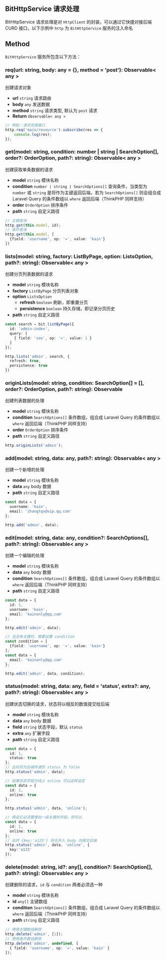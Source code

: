 ## BitHttpService 请求处理

BitHttpService 请求处理是对 `HttpClient` 的封装，可以通过它快捷对接后端 CURD 接口，以下示例中 `http` 为 `BitHttpService` 服务的注入命名

## Method

`BitHttpService` 服务所包含以下方法：

### req(url: string, body: any = {}, method = 'post'): Observable< any >

创建请求对象

- **url** `string` 请求路由
- **body** `any` 发送数据
- **method** `string` 请求类型, 默认为 `post` 请求
- **Return**  `Observable< any >`

```typescript
// 例如：请求资源接口
http.req('main/resource').subscribe(res => {
    console.log(res);
});
```

### get(model: string, condition: number | string | SearchOption[], order?: OrderOption, path?: string): Observable< any >

创建获取单条数据的请求

- **model** `string` 模块名称
- **condition** `number | string | SearchOptions[]` 查询条件，当类型为 `number` 或 `string` 是将作为主键返回后端，若为 `SearchOptions[]` 则会组合成 Laravel Query 的条件数组以 `where` 返回后端（ThinkPHP 同样支持）
- **order** `OrderOption` 排序条件
- **path** `string` 自定义路径

```typescript
// 主键查询
http.get(this.model, id);
// 条件查询
http.get(this.model, [
  {field: 'username', op: '=', value: 'kain'}
])
```

### lists(model: string, factory: ListByPage, option: ListsOption, path?: string): Observable< any >

创建分页列表数据的请求

- **model** `string` 模块名称
- **factory** `ListByPage` 分页列表对象
- **option** `ListsOption`
  - **refresh** `boolean` 刷新，即重置分页
  - **persistence** `boolean` 持久存储，即记录分页历史
- **path** `string` 自定义路径

```typescript
const search = bit.listByPage({
  id: 'admin-index',
  query: [
    { field: 'sex', op: '=', value: 1 }
  ]
});

http.lists('admin', search, {
  refresh: true,
  persistence: true
})
```

### originLists(model: string, condition: SearchOption[] = [], order?: OrderOption, path?: string): Observable<any>

创建列表数据的处理

- **model** `string` 模块名称
- **condition** `SearchOptions[]` 条件数组，组合成 Laravel Query 的条件数组以 `where` 返回后端（ThinkPHP 同样支持）
- **order** `OrderOption` 排序条件
- **path** `string` 自定义路径

```typescript
http.originLists('admin');
```

### add(model: string, data: any, path?: string): Observable< any >

创建一个新增的处理

- **model** `string` 模块名称
- **data** `any` body 数据
- **path** `string` 自定义路径

```typescript
const data = {
  username: 'kain',
  email: 'zhangtqx@vip.qq.com'
};

http.add('admin', data);
```

### edit(model: string, data: any, condition?: SearchOptions[], path?: string): Observable< any >

创建一个编辑的处理

- **model** `string` 模块名称
- **data** `any` body 数据
- **condition** `SearchOptions[]` 条件数组，组合成 Laravel Query 的条件数组以 `where` 返回后端（ThinkPHP 同样支持）
- **path** `string` 自定义路径

```typescript
const data = {
  id: 1,
  username: 'kain',
  email: 'kainonly@qq.com'
};

http.edit('admin', data);

// 当没有主键时，需要设置 condition
const condition = [
  {field: 'username', op: '=', value: 'kain'}
];
const data = {
  email: 'kainonly@qq.com'
};

http.edit('admin', data, condition);
```

### status(model: string, data: any, field = 'status', extra?: any, path?: string): Observable< any >

创建状态切换的请求，状态将以相反的数值提交给后端

- **model** `string` 模块名称
- **data** `any` body 数据
- **field** `string` 状态字段，默认 `status`
- **extra** `any` 扩展字段
- **path** `string` 自定义路径

```typescript
const data = {
  id: 1,
  status: true
};
// 此时将为后端传递的 status 为 false
http.status('admin', data);

// 如果状态字段为线上 online 可以这样设定
const data = {
  id: 1,
  online: true
};

http.status('admin', data, 'online');

// 假设它必须要增加一段关键的字段，则可以
const data = {
  id: 1,
  online: true
};
// 此时 {key:'a123'} 将合并入 body 内提交后端
http.status('admin', data, 'online', {
  key:'a123'
});
```

### delete(model: string, id?: any[], condition?: SearchOption[], path?: string): Observable< any >

创建删除的请求，`id` 与 `condition` 两者必须选一种

- **model** `string` 模块名称
- **id** `any[]` 主键数组
- **condition** `SearchOptions[]` 条件数组，组合成 Laravel Query 的条件数组以 `where` 返回后端（ThinkPHP 同样支持）
- **path** `string` 自定义路径

```typescript
// 使用主键数组删除
http.delete('admin', [1]);
// 使用条件数组删除
http.delete('admin', undefined, [
  { field: 'username', op: '=', value: 'kain' }
]);
```
